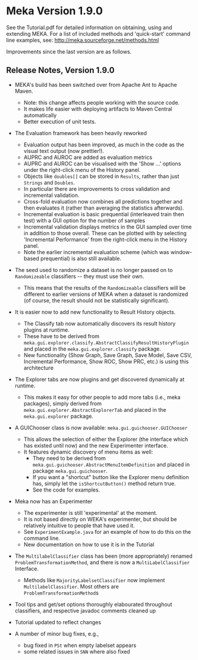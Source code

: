 Meka Version 1.9.0
===========================

See the Tutorial.pdf for detailed information on obtaining, using and extending MEKA.
For a list of included methods and 'quick-start' command line examples, 
	see: http://meka.sourceforge.net/methods.html

Improvements since the last version are as follows.

Release Notes, Version 1.9.0
----------------------------

* MEKA's build has been switched over from Apache Ant to Apache Maven. 

	- Note: this change affects people working with the source code.
	- It makes life easier with deploying artifacts to Maven Central automatically
	- Better execution of unit tests. 

* The Evaluation framework has been heavily reworked

	- Evaluation output has been improved, as much in the code as the visual text output (now prettier!). 
	- AUPRC and AUROC are added as evaluation metrics
	- AUPRC and AUROC can be visualised with the 'Show ...' options under the right-click menu of the History panel.
	- Objects like `doubles[]` can be stored in `Results`, rather than just `Strings` and `Doubles`.
	- In particular there are improvements to cross validation and incremental validation.
	- Cross-fold evaluation now combines all predictions together and then evaluates it (rather than averaging the statistics afterwards).
	- Incremental evaluation is basic prequential (interleaved train then test) with a GUI option for the number of samples
	- Incremental validation displays metrics in the GUI sampled over time in addition to those overall. 
		These can be plotted with by selecting 'Incremental Performance' from the right-click menu in the History panel.
	- Note the earlier incremental evaluation scheme (which was window-based prequential) is also still available.

* The seed used to randomize a dataset is no longer passed on to `Randomizeable` classifiers -- they must use their own.

	- This means that the results of the `Randomizeable` classifiers will be different to earlier versions of MEKA when a dataset is randomized
		(of course, the result should not be statistically significant).

* It is easier now to add new functionality to Result History objects. 

	- The Classify tab now automatically discovers its result history plugins at runtime. 
	- These have to be derived from `meka.gui.explorer.classify.AbstractClassifyResultHistoryPlugin` and placed in the `meka.gui.explorer.classify` package. 
	- New functionality (Show Graph, Save Graph, Save Model, Save CSV, Incremental Performance, Show ROC, Show PRC, etc.) is using this architecture

* The Explorer tabs are now plugins and get discovered dynamically at runtime. 

	- This makes it easy for other people to add more tabs (i.e., meka packages), simply derived from `meka.gui.explorer.AbstractExplorerTab` 
		and placed in the `meka.gui.explorer` package.

* A GUIChooser class is now available: `meka.gui.guichooser.GUIChooser`
	
	- This allows the selection of either the Explorer (the interface which has existed until now) and the new Experimenter interface. 
	- It features dynamic discovery of menu items as well: 
		- They need to be derived from `meka.gui.guichooser.AbstractMenuItemDefinition` and placed in package `meka.gui.guichooser`. 
		- If you want a "shortcut" button like the Explorer menu definition has, simply let the `isShortcutButton()` method return true.
		- See the code for examples.

* Meka now has an Experimenter

	- The experimenter is still 'experimental' at the moment.
	- It is not based directly on WEKA's experimenter, but should be relatively intuitive to people that have used it.
	- See `ExperimentExample.java` for an example of how to do this on the command line.
	- New documentation on how to use it is in the Tutorial

* The `MultilabelClassifier` class has been (more appropriately) renamed `ProblemTransformationMethod`, and there is now a `MultiLabelClassifier` Interface.

	- Methods like `MajorityLabelsetClassifier` now implement `MultilabelClassifier`. Most others are `ProblemTransformationMethod`s

* Tool tips and get/set options thoroughly elabourated throughout classifiers, and respective javadoc comments cleaned up

* Tutorial updated to reflect changes

* A number of minor bug fixes, e.g., 

	- bug fixed in `PSt` when empty labelset appears
	- some related issues in `SNN` where also fixed

